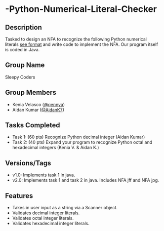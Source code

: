 # -Python-Numerical-Literal-Checker
 
 ## Description
 Tasked to design an NFA to recognize the following Python numerical literals [see format]([https://www.google.com](https://docs.python.org/3/reference/lexical_analysis.html#numeric-literals)) and write code to implement the NFA. Our program itself is coded in Java.

 ## Group Name
 Sleepy Coders

 ## Group Members
 - Kenia Velasco ([@qennya](https://github.com/qennya))
 - Aidan Kumar ([@AidanK7](https://github.com/AidanK7))

 ## Tasks Completed
 - Task 1: (60 pts) Recognize Python decimal integer (Aidan Kumar)
 - Task 2: (40 pts) Expand your program to recognize Python octal and hexadecimal integers (Kenia V. & Aidan K.)

## Versions/Tags
 - v1.0: Implements task 1 in java.
 - v2.0: Implements task 1 and task 2 in java. Includes NFA jff and NFA jpg.

 ## Features
- Takes in user input as a string via a Scanner object.
- Validates decimal integer literals.
- Validates octal integer literals.
- Validates hexadecimal integer literals.
